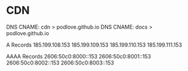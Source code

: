 # CDN

DNS CNAME: cdn > podlove.github.io
DNS CNAME: docs > podlove.github.io

A Records
185.199.108.153
185.199.109.153
185.199.110.153
185.199.111.153

AAAA Records
2606:50c0:8000::153
2606:50c0:8001::153
2606:50c0:8002::153
2606:50c0:8003::153